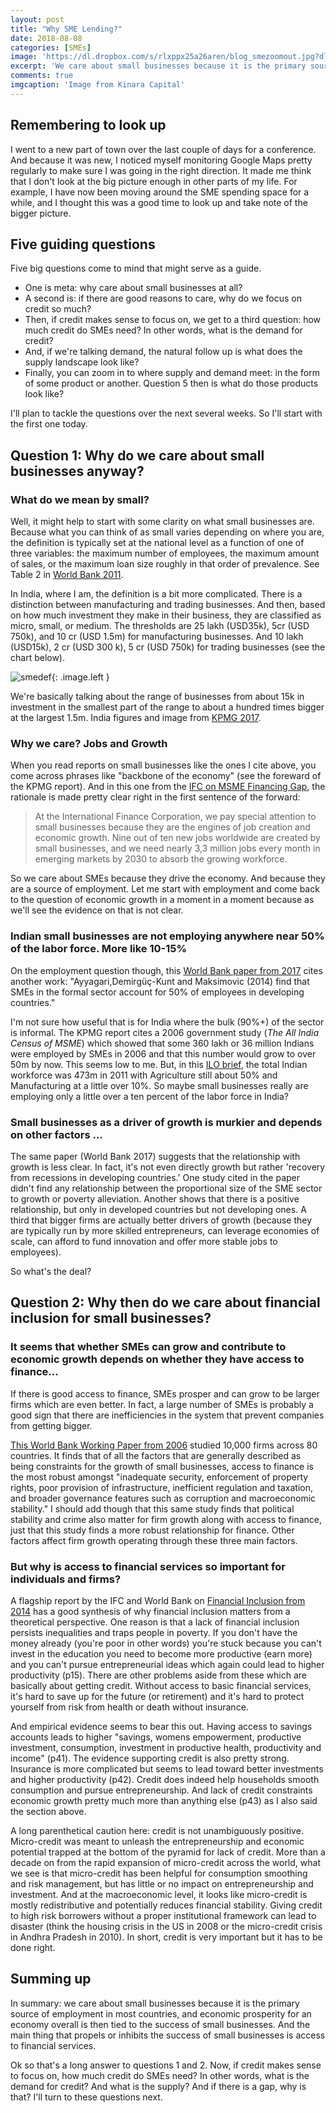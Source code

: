 ```yaml
---
layout: post
title: "Why SME Lending?"
date: 2018-08-08
categories: [SMEs]
image: 'https://dl.dropbox.com/s/rlxppx25a26aren/blog_smezoomout.jpg?dl=0'
excerpt: 'We care about small businesses because it is the primary source of employment in most countries. And the main thing that propels or inhibits the success of small businesses is access to financial services.'
comments: true
imgcaption: 'Image from Kinara Capital'
---
```


## Remembering to look up
I went to a new part of town over the last couple of days for a conference. And because it was new, I noticed myself monitoring Google Maps pretty regularly to make sure I was going in the right direction. It made me think that I don't look at the big picture enough in other parts of my life. For example, I have now been moving around the SME spending space for a while, and I thought this was a good time to look up and take note of the bigger picture.

## Five guiding questions
Five big questions come to mind that might serve as a guide.
- One is meta: why care about small businesses at all?
- A second is: if there are good reasons to care, why do we focus on credit so much?
- Then, if credit makes sense to focus on, we get to a third question: how much credit do SMEs need? In other words, what is the demand for credit?
- And, if we're talking demand, the natural follow up is what does the supply landscape look like?
- Finally, you can zoom in to where supply and demand meet: in the form of some product or another. Question 5 then is what do those products look like?

I'll plan to tackle the questions over the next several weeks. So I'll start with the first one today.

## Question 1: Why do we care about small businesses anyway?

### What do we mean by small?
 Well, it might help to start with some clarity on what small businesses are. Because what you can think of as small varies depending on where you are, the definition is typically set at the national level as a function of one of three variables: the maximum number of employees, the maximum amount of sales, or the maximum loan size roughly in that order of prevalence. See Table 2 in [World Bank 2011][wb2011].

 In India, where I am, the definition is a bit more complicated. There is a distinction between manufacturing and trading businesses. And then, based on how much investment they make in their business, they are classified as micro, small, or medium. The thresholds are 25 lakh (USD35k), 5cr (USD 750k), and 10 cr (USD 1.5m) for manufacturing businesses. And 10 lakh (USD15k), 2 cr (USD 300 k), 5 cr (USD 750k) for trading businesses (see the chart below).

![smedef](https://dl.dropbox.com/s/o8xil2mn1434mt9/def_SME.png?dl=0){: .image.left }

We're basically talking about the range of businesses from about 15k in investment in the smallest part of the range to about a hundred times bigger at the largest 1.5m. India figures and image from [KPMG 2017][kpmg2017].

 [wb2011]:https://dl.dropbox.com/s/7yg9msaynqot3s5/CGAP-Small-and-Medium-Enterprises-Jan-2011.pdf?dl=0
 [kpmg2017]:https://dl.dropbox.com/s/dex1eswyqf32ya2/Catalysing-MSME-Entrepreneurship-India.pdf?dl=0

### Why we care? Jobs and Growth
When you read reports on small businesses like the ones I cite above, you come across phrases like "backbone of the economy" (see the foreward of the KPMG report). And in this one from the [IFC on MSME Financing Gap][ifc2017], the rationale is made pretty clear right in the first sentence of the forward:

>At the International Finance Corporation, we pay special attention to small businesses because they are the engines of job creation and economic growth. Nine out of ten new jobs worldwide are created by small businesses, and we need nearly 3,3 million jobs every month in emerging markets by 2030 to absorb the growing workforce.

[ifc2017]:https://dl.dropbox.com/s/z92ymqrkenhzn0h/MSMEFinancingGap_IFC2017.pdf?dl=0

So we care about SMEs because they drive the economy. And because they are a source of employment. Let me start with employment and come back to the question of economic growth in a moment in a moment because as we'll see the evidence on that is not clear.

### Indian small businesses are not employing anywhere near 50% of the labor force. More like 10-15%

On the employment question though, this [World Bank paper from 2017][wb2017] cites another work: "Ayyagari,Demirgüç-Kunt and Maksimovic (2014) find that SMEs in the formal sector account for 50% of employees in developing countries."

 I'm not sure how useful that is for India where the bulk (90%+) of the sector is informal. The KPMG report cites a 2006 government study (_The All India Census of MSME_) which showed that some 360 lakh or 36 million Indians were employed by SMEs in 2006 and that this number would grow to over 50m by now. This seems low to me. But, in this [ILO brief][ilo2016], the total Indian workforce was 473m in 2011 with Agriculture still about 50% and Manufacturing at a little over 10%. So maybe small businesses really are employing only a little over a ten percent of the labor force in India?

[wb2017]:https://dl.dropbox.com/s/64h1ja26o1gj8b5/SMEFinance_WorldBank_2017.pdf?dl=0
[ilo2016]:https://dl.dropbox.com/s/t00k2au805s1nhz/ILO_IndiaLaborForce_2016.pdf?dl=0

### Small businesses as a driver of growth is murkier and depends on other factors ...
The same paper (World Bank 2017) suggests that the relationship with growth is less clear. In fact, it's not even directly growth but rather 'recovery from recessions in developing countries.' One study cited in the paper didn't find any relationship between the proportional size of the SME sector to growth or poverty alleviation. Another shows that there is a positive relationship, but only in developed countries but not developing ones. A third that bigger firms are actually better drivers of growth (because they are typically run by more skilled entrepreneurs, can leverage economies of scale, can afford to fund innovation and offer more stable jobs to employees).

So what's the deal?  

## Question 2: Why then do we care about financial inclusion for small businesses?

### It seems that whether SMEs can grow and contribute to economic growth depends on whether they have access to finance...
If there is good access to finance, SMEs prosper and can grow to be larger firms which are even better. In fact, a large number of SMEs is probably a good sign that there are inefficiencies in the system that prevent companies from getting bigger.

[This World Bank Working Paper from 2006][wb2006] studied 10,000 firms across 80 countries. It finds that of all the factors that are generally described as being constraints for the growth of small businesses, access to finance is the most robust amongst "inadequate security, enforcement of property rights, poor provision of infrastructure, inefficient regulation and taxation, and broader governance features such as corruption and macroeconomic stability." I should add though that this same study finds that political stability and crime also matter for firm growth along with access to finance, just that this study finds a more robust relationship for finance. Other factors affect firm growth operating through these three main factors.

[wb2006]:https://dl.dropbox.com/s/ae13in77svnt0cx/FinanceforFirmGrowth_2006_WorldBank_WPS3820.pdf?dl=0


### But why is access to financial services so important for individuals and firms?

A flagship report by the IFC and World Bank on [Financial Inclusion from 2014][ifc2014] has a good synthesis of why financial inclusion matters from a theoretical perspective. One reason is that a lack of financial inclusion persists inequalities and traps people in poverty. If you don't have the money already (you're poor in other words) you're stuck because you can't invest in the education you need to become more productive (earn more) and you can't pursue entrepreneurial ideas which again could lead to higher productivity (p15). There are other problems aside from these which are basically about getting credit. Without access to basic financial services, it's hard to save up for the future (or retirement) and it's hard to protect yourself from risk from health or death without insurance.

And empirical evidence seems to bear this out. Having access to savings accounts leads to higher "savings, womens empowerment, productive investment, consumption, investment in productive health, productivity and income" (p41). The evidence supporting credit is also pretty strong. Insurance is more complicated but seems to lead toward better investments and higher productivity (p42).
Credit does indeed help households smooth consumption and pursue entrepreneurship. And lack of credit constraints economic growth pretty much more than anything else (p43) as I also said the section above.

A long parenthetical caution here: credit is not unambiguously positive. Micro-credit was meant to unleash the entrepreneurship and economic potential trapped at the bottom of the pyramid for lack of credit. More than a decade on from the rapid expansion of micro-credit across the world, what we see is that micro-credit has been helpful for consumption smoothing and risk management, but has little or no impact on entrepreneurship and investment. And at the macroeconomic level, it looks like micro-credit is mostly redistributive and potentially reduces financial stability. Giving credit to high risk borrowers without a proper institutional framework can lead to disaster (think the housing crisis in the US in 2008 or the micro-credit crisis in Andhra Pradesh in 2010). In short, credit is very important but it has to be done right.

[ifc2014]:https://dl.dropbox.com/s/vzai2z60q1ivf0b/GlobalFinDevReport_Inclusion_2014.pdf?dl=0

## Summing up

In summary: we care about small businesses because it is the primary source of employment in most countries, and economic prosperity for an economy overall is then tied to the success of small businesses. And the main thing that propels or inhibits the success of small businesses is access to financial services.

Ok so that's a long answer to questions 1 and 2. Now, if credit makes sense to focus on, how much credit do SMEs need? In other words, what is the demand for credit? And what is the supply? And if there is a gap, why is that? I'll turn to these questions next.
